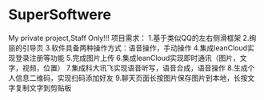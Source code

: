 # SuperSoftwere
My private project,Staff Only!!!
项目需求：
1.基于类似QQ的左右侧滑框架
2.绚丽的引导页
3.软件具备两种操作方式：语音操作，手动操作
4.集成leanCloud实现登录注册等功能
5.完成图片上传
6.集成leanCloud实现即时通讯（图片，文字，视频，位置）
7.集成科大讯飞实现语音听写，语音合成，语音操作
8.生成个人信息二维码，实现扫码添加好友
9.聊天页面长按图片保存图片到本地，长按文字复制文字到剪贴板
